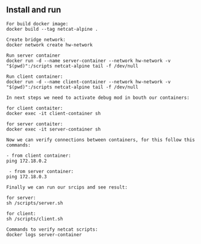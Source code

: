 ## Install and run ##
    
    For build docker image:
    docker build --tag netcat-alpine .

    Create bridge network:
    docker network create hw-network

    Run server container
    docker run -d --name server-container --network hw-network -v "$(pwd)":/scripts netcat-alpine tail -f /dev/null

    Run client container:
    docker run -d --name client-container --network hw-network -v "$(pwd)":/scripts netcat-alpine tail -f /dev/null
    
    In next steps we need to activate debug mod in bouth our containers:
    
    for client contaiter:
    docker exec -it client-container sh
    
    for server contaiter:
    docker exec -it server-container sh
    
    Now we can verify connections between containers, for this follow this commands:
    
    - from client container:
    ping 172.18.0.2
    
     - from server container:
    ping 172.18.0.3
    
    Finally we can run our srcips and see result:
    
    for server: 
    sh /scripts/server.sh
    
    for client:
    sh /scripts/client.sh
    
    Commands to verify netcat scripts:
    docker logs server-container
